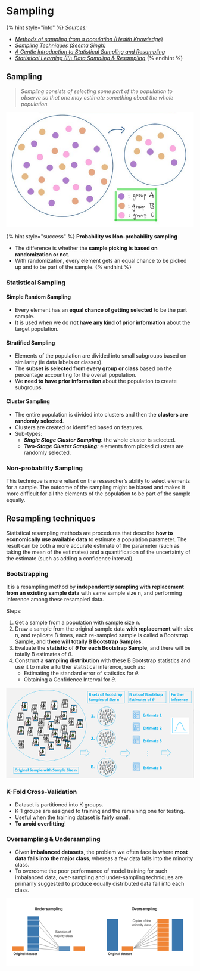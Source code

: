 # Sampling

{% hint style="info" %}
_Sources:_

* [_Methods of sampling from a population (Health Knowledge)_](https://www.healthknowledge.org.uk/public-health-textbook/research-methods/1a-epidemiology/methods-of-sampling-population)
* [_Sampling Techniques (Seema Singh)_](https://towardsdatascience.com/sampling-techniques-a4e34111d808)
* [_A Gentle Introduction to Statistical Sampling and Resampling_](https://machinelearningmastery.com/statistical-sampling-and-resampling/)
* [_Statistical Learning (II): Data Sampling & Resampling_](https://towardsdatascience.com/statistical-learning-ii-data-sampling-resampling-93a0208d6bb8)
{% endhint %}

## Sampling

> _Sampling consists of selecting some part of the population to observe so that one may estimate something about the whole population._

![](<../../.gitbook/assets/image (108).png>)

{% hint style="success" %}
**Probability vs Non-probability sampling**

* The difference is whether the **sample picking is based on randomization or not**.
* With randomization, every element gets an equal chance to be picked up and to be part of the sample.
{% endhint %}

### Statistical Sampling

#### Simple Random Sampling

* Every element has an **equal chance of getting selected** to be the part sample.&#x20;
* It is used when we do **not have any kind of prior information** about the target population.

#### Stratified Sampling

* Elements of the population are divided into small subgroups based on similarity (ie data labels or classes).
* The **subset is selected from every group or class** based on the percentage accounting for the overall population.
* We **need to have prior information** about the population to create subgroups.

#### Cluster Sampling

* The entire population is divided into clusters and then the **clusters are randomly selected**.
* Clusters are created or identified based on features.
* Sub-types:
  * _**Single Stage Cluster Sampling**:_ the whole cluster is selected.
  * _**Two-Stage Cluster Sampling:**_ elements from picked clusters are randomly selected.

### Non-probability Sampling

This technique is more reliant on the researcher’s ability to select elements for a sample. The outcome of the sampling might be biased and makes it more difficult for all the elements of the population to be part of the sample equally.

## Resampling techniques

Statistical resampling methods are procedures that describe **how to economically use available data** to estimate a population parameter. The result can be both a more accurate estimate of the parameter (such as taking the mean of the estimates) and a quantification of the uncertainty of the estimate (such as adding a confidence interval).

### Bootstrapping

It is a resampling method by **independently sampling with replacement from an existing sample data** with same sample size n, and performing inference among these resampled data.

Steps:

1. Get a sample from a population with sample size n.
2. Draw a sample from the original sample data **with replacement** with size n, and replicate B times, each re-sampled sample is called a Bootstrap Sample, and t**here will totally B Bootstrap Samples**.
3. Evaluate the **statistic** of _**θ**_**&#x20;for each Bootstrap Sample**, and there will be totally B estimates of _θ_.
4. Construct a **sampling distribution** with these B Bootstrap statistics and use it to make a further statistical inference, such as:
   * Estimating the standard error of statistics for _θ._
   * Obtaining a Confidence Interval for _θ_.

![](<../../.gitbook/assets/image (110).png>)

### **K-Fold Cross-Validation**

* Dataset is partitioned into K groups.
* K-1 groups are assigned to training and the remaining one for testing.
* Useful when the training dataset is fairly small.
* **To avoid overfitting**!

### Oversampling & Undersampling

* Given **imbalanced datasets**, the problem we often face is where **most data falls into the major class**, whereas a few data falls into the minority class.&#x20;
* To overcome the poor performance of model training for such imbalanced data, over-sampling and under-sampling techniques are primarily suggested to produce equally distributed data fall into each class.

![](<../../.gitbook/assets/image (109).png>)

